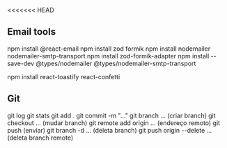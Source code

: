 <<<<<<< HEAD
## Email tools
npm install @react-email
npm install zod formik
npm install nodemailer nodemailer-smtp-transport
npm install zod-formik-adapter
npm install --save-dev @types/nodemailer @types/nodemailer-smtp-transport

npm install react-toastify react-confetti


## Git
git log
git stats
git add .
git commit -m "..."
git branch ... (criar branch)
git checkout ... (mudar branch)
git remote add origin ... (endereço remoto)
git push (enviar)
git branch -d ... (deleta branch)
git push origin --delete ... (deleta branch remote)

